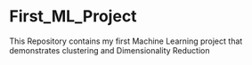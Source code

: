 # First_ML_Project
This Repository contains my first Machine Learning project that demonstrates clustering and Dimensionality Reduction 
